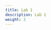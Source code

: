 ```yaml
---
title: Lab 1
description: Lab 1
weight: 2
---
```


<!DOCTYPE HTML>

<html>
    <script src="//katacoda.com/embed.js"></script>
    <div id="katacoda-lab-module" 
    data-katacoda-id="falco/courses/falco/falco"
    data-katacoda-color="#00aec7" 
    data-katacoda-secondary="403F4C" 
    data-katacoda-font="Open Sans" 
    data-katacoda-fontheader="Open Sans"
    data-katacoda-ctaurl="https://falco.org/labs/"
    data-katacoda-hidetitle="true"
    style="height: 100%; padding-top: 64px; padding-left: 0px; padding-bottom: 0px;"></div>
</html>